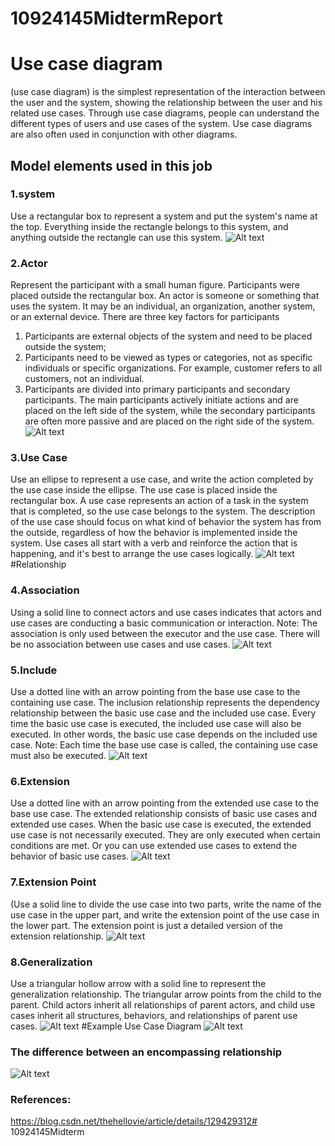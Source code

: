 # 10924145MidtermReport
# Use case diagram
(use case diagram) is the simplest representation of the interaction between the user and the system, showing the relationship between the user and his related use cases. Through use case diagrams, people can understand the different types of users and use cases of the system. Use case diagrams are also often used in conjunction with other diagrams.

## Model elements used in this job

### 1.system
Use a rectangular box to represent a system and put the system's name at the top. Everything inside the rectangle belongs to this system, and anything outside the rectangle can use this system.
![Alt ​​text](pic1.png)

### 2.Actor
Represent the participant with a small human figure. Participants were placed outside the rectangular box. An actor is someone or something that uses the system. It may be an individual, an organization, another system, or an external device. There are three key factors for participants

1. Participants are external objects of the system and need to be placed outside the system;
2. Participants need to be viewed as types or categories, not as specific individuals or specific organizations. For example, customer refers to all customers, not an individual.
3. Participants are divided into primary participants and secondary participants. The main participants actively initiate actions and are placed on the left side of the system, while the secondary participants are often more passive and are placed on the right side of the system.
![Alt ​​text](pic2.png)

### 3.Use Case
Use an ellipse to represent a use case, and write the action completed by the use case inside the ellipse. The use case is placed inside the rectangular box. A use case represents an action of a task in the system that is completed, so the use case belongs to the system. The description of the use case should focus on what kind of behavior the system has from the outside, regardless of how the behavior is implemented inside the system. Use cases all start with a verb and reinforce the action that is happening, and it's best to arrange the use cases logically.
![Alt ​​text](pic3.png)
#Relationship
### 4.Association
Using a solid line to connect actors and use cases indicates that actors and use cases are conducting a basic communication or interaction. Note: The association is only used between the executor and the use case. There will be no association between use cases and use cases.
![Alt ​​text](pic4.png)
### 5.Include
Use a dotted line with an arrow pointing from the base use case to the containing use case. The inclusion relationship represents the dependency relationship between the basic use case and the included use case. Every time the basic use case is executed, the included use case will also be executed. In other words, the basic use case depends on the included use case. Note: Each time the base use case is called, the containing use case must also be executed.
![Alt ​​text](pic5.png)

### 6.Extension
Use a dotted line with an arrow pointing from the extended use case to the base use case. The extended relationship consists of basic use cases and extended use cases. When the basic use case is executed, the extended use case is not necessarily executed. They are only executed when certain conditions are met. Or you can use extended use cases to extend the behavior of basic use cases.
![Alt ​​text](pic6.png)

### 7.Extension Point
(Use a solid line to divide the use case into two parts, write the name of the use case in the upper part, and write the extension point of the use case in the lower part. The extension point is just a detailed version of the extension relationship.
![Alt ​​text](pic7.png)
### 8.Generalization
Use a triangular hollow arrow with a solid line to represent the generalization relationship. The triangular arrow points from the child to the parent. Child actors inherit all relationships of parent actors, and child use cases inherit all structures, behaviors, and relationships of parent use cases.
![Alt ​​text](pic8.png)
#Example Use Case Diagram
![Alt ​​text](pic9.png)
### The difference between an encompassing relationship
![Alt ​​text](pic10.png)
### References:
https://blog.csdn.net/thehellovie/article/details/129429312# 10924145Midterm
